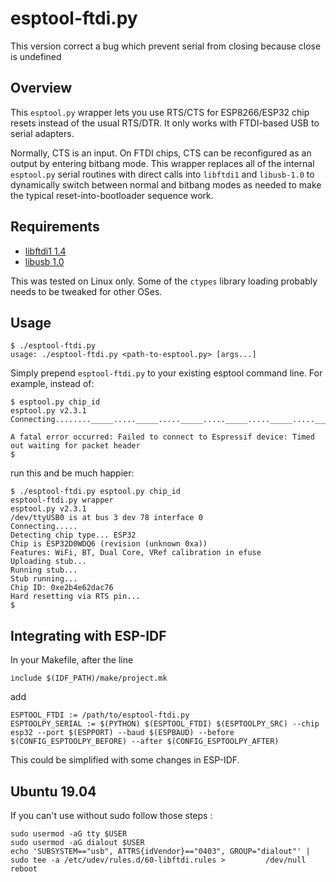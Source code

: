 # esptool-ftdi.py
This version correct a bug which prevent serial from closing because close is undefined


## Overview

This `esptool.py` wrapper lets you use RTS/CTS for ESP8266/ESP32
chip resets instead of the usual RTS/DTR.  It only works with
FTDI-based USB to serial adapters.

Normally, CTS is an input.  On FTDI chips, CTS can be reconfigured as
an output by entering bitbang mode.  This wrapper replaces all of the
internal `esptool.py` serial routines with direct calls into
`libftdi1` and `libusb-1.0` to dynamically switch between normal and
bitbang modes as needed to make the typical reset-into-bootloader
sequence work.

## Requirements

* [libftdi1 1.4](https://www.intra2net.com/en/developer/libftdi/index.php)
* [libusb 1.0](https://libusb.info/)

This was tested on Linux only.  Some of the `ctypes` library loading
probably needs to be tweaked for other OSes.

## Usage

    $ ./esptool-ftdi.py
    usage: ./esptool-ftdi.py <path-to-esptool.py> [args...]

Simply prepend `esptool-ftdi.py` to your existing esptool command
line.  For example, instead of:

    $ esptool.py chip_id
    esptool.py v2.3.1
    Connecting........_____....._____....._____....._____....._____....._____....._____....._____....._____....._____
    
    A fatal error occurred: Failed to connect to Espressif device: Timed out waiting for packet header
    $

run this and be much happier:

    $ ./esptool-ftdi.py esptool.py chip_id
    esptool-ftdi.py wrapper
    esptool.py v2.3.1
    /dev/ttyUSB0 is at bus 3 dev 78 interface 0
    Connecting.....
    Detecting chip type... ESP32
    Chip is ESP32D0WDQ6 (revision (unknown 0xa))
    Features: WiFi, BT, Dual Core, VRef calibration in efuse
    Uploading stub...
    Running stub...
    Stub running...
    Chip ID: 0xe2b4e62dac76
    Hard resetting via RTS pin...
    $

## Integrating with ESP-IDF

In your Makefile, after the line

    include $(IDF_PATH)/make/project.mk

add

    ESPTOOL_FTDI := /path/to/esptool-ftdi.py
    ESPTOOLPY_SERIAL := $(PYTHON) $(ESPTOOL_FTDI) $(ESPTOOLPY_SRC) --chip esp32 --port $(ESPPORT) --baud $(ESPBAUD) --before $(CONFIG_ESPTOOLPY_BEFORE) --after $(CONFIG_ESPTOOLPY_AFTER)

This could be simplified with some changes in ESP-IDF.

## Ubuntu 19.04
If you can't use without sudo follow those steps : 

    sudo usermod -aG tty $USER
    sudo usermod -aG dialout $USER
    echo 'SUBSYSTEM=="usb", ATTRS{idVendor}=="0403", GROUP="dialout"' | sudo tee -a /etc/udev/rules.d/60-libftdi.rules >         /dev/null
    reboot 
